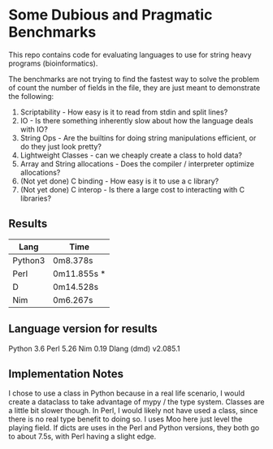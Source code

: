 # Some Dubious and Pragmatic Benchmarks

This repo contains code for evaluating languages to use for string heavy programs (bioinformatics).

The benchmarks are not trying to find the fastest way to solve the problem of count the number of fields in the file, they are just meant to demonstrate the following:

1. Scriptability - How easy is it to read from stdin and split lines?
2. IO - Is there something inherently slow about how the language deals with IO?
3. String Ops - Are the builtins for doing string manipulations efficient, or do they just look pretty?
4. Lightweight Classes - can we cheaply create a class to hold data?
5. Array and String allocations - Does the compiler / interpreter optimize allocations? 
6. (Not yet done) C binding - How easy is it to use a c library?
7. (Not yet done) C interop - Is there a large cost to interacting with C libraries?

## Results

Lang | Time
---|---
Python3 | 0m8.378s
Perl | 0m11.855s *
D | 0m14.528s
Nim | 0m6.267s

## Language version for results

Python 3.6
Perl 5.26
Nim 0.19
Dlang (dmd) v2.085.1

## Implementation Notes

I chose to use a class in Python because in a real life scenario, I would create a dataclass to take advantage of mypy / the type system. Classes are a little bit slower though. In Perl, I would likely not have used a class, since there is no real type benefit to doing so. I uses Moo here just level the playing field. If dicts are uses in the Perl and Python versions, they both go to about 7.5s, with Perl having a slight edge.
